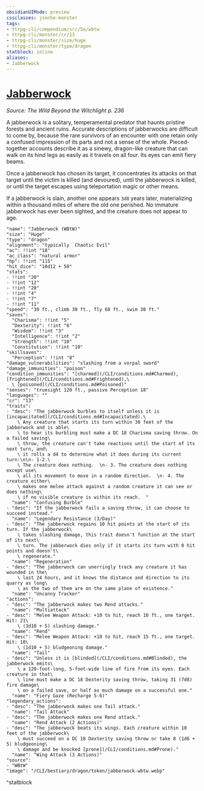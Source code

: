 ```yaml
---
obsidianUIMode: preview
cssclasses: json5e-monster
tags:
- ttrpg-cli/compendium/src/5e/wbtw
- ttrpg-cli/monster/cr/13
- ttrpg-cli/monster/size/huge
- ttrpg-cli/monster/type/dragon
statblock: inline
aliases:
- Jabberwock
---
```

# [Jabberwock](CLI/bestiary/dragon/jabberwock-wbtw.md)
*Source: The Wild Beyond the Witchlight p. 236*  

A jabberwock is a solitary, temperamental predator that haunts pristine forests and ancient ruins. Accurate descriptions of jabberwocks are difficult to come by, because the rare survivors of an encounter with one retain only a confused impression of its parts and not a sense of the whole. Pieced-together accounts describe it as a sinewy, dragon-like creature that can walk on its hind legs as easily as it travels on all four. Its eyes can emit fiery beams.

Once a jabberwock has chosen its target, it concentrates its attacks on that target until the victim is killed (and devoured), until the jabberwock is killed, or until the target escapes using teleportation magic or other means.

If a jabberwock is slain, another one appears `3d8` years later, materializing within a thousand miles of where the old one perished. No immature jabberwock has ever been sighted, and the creature does not appear to age.

```statblock
"name": "Jabberwock (WBtW)"
"size": "Huge"
"type": "dragon"
"alignment": "typically  Chaotic Evil"
"ac": !!int "18"
"ac_class": "natural armor"
"hp": !!int "115"
"hit_dice": "10d12 + 50"
"stats":
- !!int "20"
- !!int "12"
- !!int "20"
- !!int "4"
- !!int "7"
- !!int "11"
"speed": "30 ft., climb 30 ft., fly 60 ft., swim 30 ft."
"saves":
  "Charisma": !!int "5"
  "Dexterity": !!int "6"
  "Wisdom": !!int "3"
  "Intelligence": !!int "2"
  "Strength": !!int "10"
  "Constitution": !!int "10"
"skillsaves":
  "Perception": !!int "8"
"damage_vulnerabilities": "slashing from a vorpal sword"
"damage_immunities": "poison"
"condition_immunities": "[charmed](/CLI/conditions.md#Charmed), [frightened](/CLI/conditions.md#Frightened),\
  \ [poisoned](/CLI/conditions.md#Poisoned)"
"senses": "truesight 120 ft., passive Perception 18"
"languages": ""
"cr": "13"
"traits":
- "desc": "The jabberwock burbles to itself unless it is [incapacitated](/CLI/conditions.md#Incapacitated).\
    \ Any creature that starts its turn within 30 feet of the jabberwock and is able\
    \ to hear its burbling must make a DC 18 Charisma saving throw. On a failed saving\
    \ throw, the creature can't take reactions until the start of its next turn, and\
    \ it rolls a d4 to determine what it does during its current turn:\n\n- 1-2.\
    \ The creature does nothing.  \n- 3. The creature does nothing except use\
    \ all its movement to move in a random direction.  \n- 4. The creature either\
    \ makes one melee attack against a random creature it can see or does nothing\
    \ if no visible creature is within its reach.  "
  "name": "Confusing Burble"
- "desc": "If the jabberwock fails a saving throw, it can choose to succeed instead."
  "name": "Legendary Resistance (3/Day)"
- "desc": "The jabberwock regains 10 hit points at the start of its turn. If the jabberwock\
    \ takes slashing damage, this trait doesn't function at the start of its next\
    \ turn. The jabberwock dies only if it starts its turn with 0 hit points and doesn't\
    \ regenerate."
  "name": "Regeneration"
- "desc": "The jabberwock can unerringly track any creature it has wounded in the\
    \ last 24 hours, and it knows the distance and direction to its quarry as long\
    \ as the two of them are on the same plane of existence."
  "name": "Uncanny Tracker"
"actions":
- "desc": "The jabberwock makes two Rend attacks."
  "name": "Multiattack"
- "desc": "Melee Weapon Attack: +10 to hit, reach 10 ft., one target. Hit: 21\
    \ (3d10 + 5) slashing damage."
  "name": "Rend"
- "desc": "Melee Weapon Attack: +10 to hit, reach 15 ft., one target. Hit: 10\
    \ (1d10 + 5) bludgeoning damage."
  "name": "Tail"
- "desc": "Unless it is [blinded](/CLI/conditions.md#Blinded), the jabberwock emits\
    \ a 120-foot-long, 5-foot-wide line of fire from its eyes. Each creature in that\
    \ line must make a DC 18 Dexterity saving throw, taking 31 (7d8) fire damage\
    \ on a failed save, or half as much damage on a successful one."
  "name": "Fiery Gaze (Recharge 5-6)"
"legendary_actions":
- "desc": "The jabberwock makes one Tail attack."
  "name": "Tail Attack"
- "desc": "The jabberwock makes one Rend attack."
  "name": "Rend Attack (2 Actions)"
- "desc": "The jabberwock beats its wings. Each creature within 10 feet of the jabberwock\
    \ must succeed on a DC 18 Dexterity saving throw or take 8 (1d6 + 5) bludgeoning\
    \ damage and be knocked [prone](/CLI/conditions.md#Prone)."
  "name": "Wing Attack (3 Actions)"
"source":
- "WBtW"
"image": "/CLI/bestiary/dragon/token/jabberwock-wbtw.webp"
```
^statblock